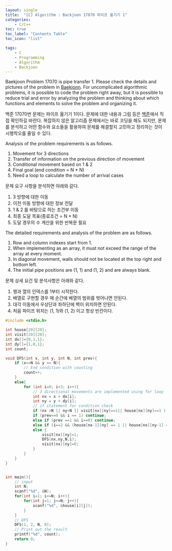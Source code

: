 ```yaml
---
layout: single
title:  "[C] Algorithm : Backjoon 17070 파이프 옮기기 1"
categories:
    - C/C++
toc: true
toc_label: "Contents Table"
toc_icon: "list"

tags: 
    - C
    - Programming
	- Algorithm
	- Backjoon
---
```



Baekjoon Problem 17070 is pipe transfer 1. Please check the details and pictures of the problem in [Baekjonn][백준]. For uncomplicated algorithmic problems, it is possible to code the problem right away, but it is possible to reduce trial and error by analyzing the problem and thinking about which functions and elements to solve the problem and organizing it.


백준 17070번 문제는 파이프 옮기기 1이다. 문제에 대한 내용과 그림 등은 [백준][백준]에서 직접 확인하길 바란다. 복잡하지 않은 알고리즘 문제에서는 바로 코딩을 해도 되지만, 문제를 분석하고 어떤 함수와 요소들을 활용하여 문제를 해결할지 고민하고 정리하는 것이 시행착오를 줄일 수 있다. 


Analysis of the problem requirements is as follows.
1. Movement for 3 directions
2. Transfer of information on the previous direction of movement
3. Conditional movement based on 1 & 2
4. Final goal (end condition = N * N)
5. Need a loop to calculate the number of arrival cases


문제 요구 사항을 분석하면 아래와 같다.  
1. 3 방향에 대한 이동
2. 이전 이동 방향에 대한 정보 전달 
3. 1 & 2 를 바탕으로 하는 조건부 이동 
4. 최종 도달 목표(종료조건 = N * N) 
5. 도달 경우의 수 계산을 위한 반복문 필요 


The detailed requirements and analysis of the problem are as follows.
1. Row and column indexes start from 1.
2. When implementing as an array, it must not exceed the range of the array at every moment.
3. In diagonal movement, walls should not be located at the top right and bottom left.
4. The initial pipe positions are (1, 1) and (1, 2) and are always blank.


문제 상세 요건 및 분석사항은 아래와 같다. 
1. 행과 열의 인덱스를 1부터 시작한다. 
2. 배열로 구현할 경우 매 순간에 배열의 범위를 벗어나면 안된다. 
3. 대각 이동에서 우상단과 좌하단에 벽이 위치하면 안된다. 
4. 처음 파이프 위치는 (1, 1)와 (1, 2) 이고 항상 빈칸이다. 



```c
#include <stdio.h>

int house[20][20];
int visit[20][20];
int dx[]={0,1,1};
int dy[]={1,0,1};
int count;

void DFS(int x, int y, int N, int prev){    
    if (x==N && y == N){
        // End condition with counting
        count++;
    }
    else{
        for (int i=0; i<3; i++){
            // 3 directional movements are implemented using for loop 
            int nx = x + dx[i];
            int ny = y + dy[i];
            // if statement for condition check 
            if (nx >N || ny>N || visit[nx][ny]==1|| house[nx][ny]==1 ) continue;
            if (prev==0 && i == 1) continue;
            else if (prev ==1 && i==0) continue;
            else if (i==2 && (house[nx-1][ny] == 1 || house[nx][ny-1] == 1)) continue;
            else {
                visit[nx][ny]=1; 
                DFS(nx,ny,N,i); 
                visit[nx][ny]=0; 
            }           
        }
    }
}


int main(){
    // input 
    int N;
    scanf("%d", &N);    
    for(int i=1; i<=N; i++){
        for(int j=1; j<=N; j++){
            scanf("%d", &house[i][j]);
        }
    }
    // DFS
    DFS(1, 2, N, 0);
    // Print out the result
    printf("%d", count);
    return 0;
}
```




[백준]: https://www.acmicpc.net/problem/17070